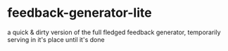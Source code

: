 # feedback-generator-lite
a quick &amp; dirty version of the full fledged feedback generator, temporarily serving in it's place until it's done
